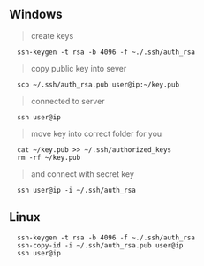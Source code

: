 ## Windows

> create keys
```
  ssh-keygen -t rsa -b 4096 -f ~./.ssh/auth_rsa
```
> copy public key into sever
```
  scp ~/.ssh/auth_rsa.pub user@ip:~/key.pub
```
> connected to server
```
  ssh user@ip
```
> move key into correct folder for you
```
  cat ~/key.pub >> ~/.ssh/authorized_keys
  rm -rf ~/key.pub
```
> and connect with secret key
```
  ssh user@ip -i ~/.ssh/auth_rsa
```


## Linux
```
  ssh-keygen -t rsa -b 4096 -f ~./.ssh/auth_rsa
  ssh-copy-id -i ~/.ssh/auth_rsa.pub user@ip
  ssh user@ip
```
